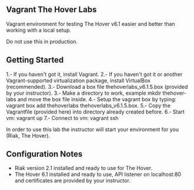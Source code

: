Vagrant The Hover Labs
----------------------

Vagrant environment for testing The Hover v6.1 easier and better than working with a local
setup.

Do not use this in production.

Getting Started
---------------

1.- If you haven't got it, install Vagrant.
2.- If you haven't got it or another Vagrant-supported virtualization package, install VirtualBox (recommended).
3.- Download a box file thehoverlabs_v6.1.5.box (provided by your instructor).
3.- Make a directory to work, example mkdir thehover-labs and move the box file inside.
4.- Setup the vagrant box by typing: vagrant box add thehoverlabs thehoverlabs_v6.1.5.box.
5.- Copy the Vagrantfile (provided here) into directory already created before.
6.- Start vm: vagrant up
7.- Connect to vm: vagrant ssh

In order to use this lab the instructor will start your environment for you (Riak, The Hover).

Configuration Notes
------------------

- Riak version 2.1 installed and ready to use for The Hover.
- The Hover 6.1 installed and ready to use, API listener on localhost:80 and certificates are provided
by your instructor.
